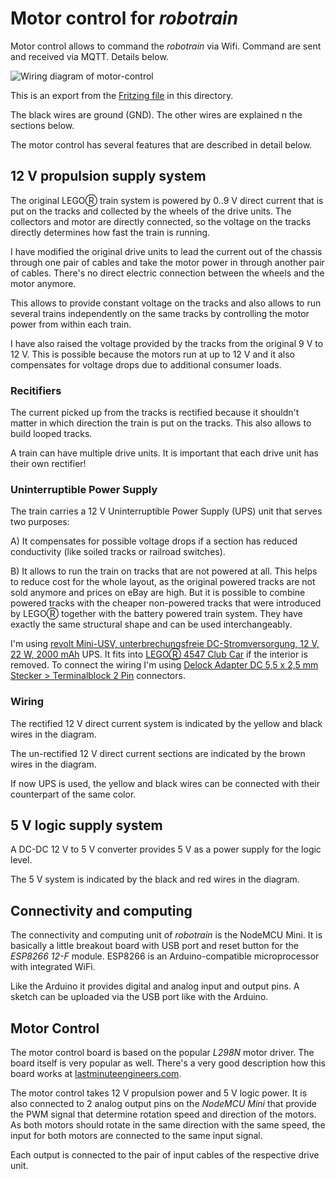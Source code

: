 # Motor control for _robotrain_

Motor control allows to command the _robotrain_ via Wifi. Command are sent and received via MQTT. Details below.

![Wiring diagram of motor-control](motor-control_bb.png)

This is an export from the [Fritzing file](motor-control.fzz) in this directory.

The black wires are ground (GND). The other wires are explained n the sections below.

The motor control has several features that are described in detail below.

## 12 V propulsion supply system

The original LEGOⓇ train system is powered by 0..9 V direct current that is put on the tracks and collected by the wheels of the drive units. The collectors and motor are directly connected, so the voltage on the tracks directly determines how fast the train is running.

I have modified the original drive units to lead the current out of the chassis through one pair of cables and take the motor power in through another pair of cables. There's no direct electric connection between the wheels and the motor anymore.

This allows to provide constant voltage on the tracks and also allows to run several trains independently on the same tracks by controlling the motor power from within each train.

I have also raised the voltage provided by the tracks from the original 9 V to 12 V. This is possible because the motors run at up to 12 V and it also compensates for voltage drops due to additional consumer loads.

### Recitifiers

The current picked up from the tracks is rectified because it shouldn't matter in which direction the train is put on the tracks. This also allows to build looped tracks.

A train can have multiple drive units. It is important that each drive unit has their own rectifier!

### Uninterruptible Power Supply

The train carries a 12 V Uninterruptible Power Supply (UPS) unit that serves two purposes:

A) It compensates for possible voltage drops if a section has reduced conductivity (like soiled tracks or railroad switches).

B) It allows to run the train on tracks that are not powered at all. This helps to reduce cost for the whole layout, as the original powered tracks are not sold anymore and prices on eBay are high. But it is possible to combine powered tracks with the cheaper non-powered tracks that were introduced by LEGOⓇ together with the battery powered train system. They have exactly the same structural shape and can be used interchangeably.

I'm using [revolt Mini-USV, unterbrechungsfreie DC-Stromversorgung, 12 V, 22 W, 2000 mAh](https://www.revolt-power.de/Mini-UPS-fuer-Router-PX-1931-919.shtml) UPS. It fits into [LEGOⓇ 4547 Club Car](https://www.bricklink.com/v2/catalog/catalogitem.page?S=4547-1&name=Club%20Car&category=%5BTrain%5D%5B9V%5D#T=S&O={%22iconly%22:0}) if the interior is removed. To connect the wiring I'm using [Delock Adapter DC 5,5 x 2,5 mm Stecker > Terminalblock 2 Pin](https://www.delock.de/produkt/65487/merkmale.html) connectors.

### Wiring

The rectified 12 V direct current system is indicated by the yellow and black wires in the diagram.

The un-rectified 12 V direct current sections are indicated by the brown wires in the diagram.

If now UPS is used, the yellow and black wires can be connected with their counterpart of the same color.

## 5 V logic supply system

A DC-DC 12 V to 5 V converter provides 5 V as a power supply for the logic level.

The 5 V system is indicated by the black and red wires in the diagram.

## Connectivity and computing

The connectivity and computing unit of _robotrain_ is the NodeMCU Mini. It is basically a little breakout board with USB port and reset button for the _ESP8266 12-F_ module. ESP8266 is an Arduino-compatible microprocessor with integrated WiFi.

Like the Arduino it provides digital and analog input and output pins. A sketch can be uploaded via the USB port like with the Arduino.

## Motor Control

The motor control board is based on the popular _L298N_ motor driver. The board itself is very popular as well. There's a very good description how this board works at [lastminuteengineers.com](https://lastminuteengineers.com/l298n-dc-stepper-driver-arduino-tutorial/).

The motor control takes 12 V propulsion power and 5 V logic power. It is also connected to 2 analog output pins on the _NodeMCU Mini_ that provide the PWM signal that determine rotation speed and direction of the motors. As both motors should rotate in the same direction with the same speed, the input for both motors are connected to the same input signal.

Each output is connected to the pair of input cables of the respective drive unit.

